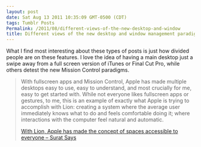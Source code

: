 ```yaml
---
layout: post
date: Sat Aug 13 2011 10:35:09 GMT-0500 (CDT)
tags: Tumblr Posts
Permalink: /2011/08/different-views-of-the-new-desktop-and-window
title: Different views of the new desktop and window management paradigms in Lion
---
```


What I find most interesting about these types of posts is just how divided people are on these features. I love the idea of having a main desktop just a swipe away from a full screen version of iTunes or Final Cut Pro, while others detest the new Mission Control paradigms.

> With fullscreen apps and Mission Control, Apple has made multiple desktops easy to use, easy to understand, and most crucially for me, easy to get started with. While not everyone likes fullscreen apps or gestures, to me, this is an example of exactly what Apple is trying to accomplish with Lion: creating a system where the average user immediately knows what to do and feels comfortable doing it; where interactions with the computer feel natural and automatic.
> 
> [With Lion, Apple has made the concept of spaces accessible to everyone – Surat Says](http://suratlozowick.com/blog/2011/08/lion-iosification/)
